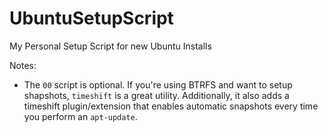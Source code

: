 # UbuntuSetupScript
My Personal Setup Script for new Ubuntu Installs

Notes:

* The ```00``` script is optional. If you're using BTRFS and want to setup shapshots, ```timeshift``` is a great utility. Additionally, it also adds a timeshift plugin/extension that enables automatic snapshots every time you perform an ```apt-update```.
